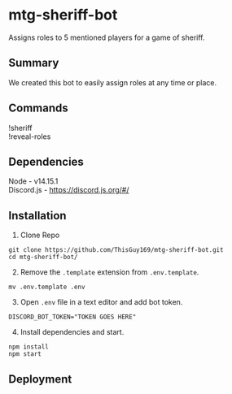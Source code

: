 # mtg-sheriff-bot
Assigns roles to 5 mentioned players for a game of sheriff.

## Summary
We created this bot to easily assign roles at any time or place.

## Commands
!sheriff \
!reveal-roles

## Dependencies
Node - v14.15.1 \
Discord.js - https://discord.js.org/#/

## Installation
1. Clone Repo
```
git clone https://github.com/ThisGuy169/mtg-sheriff-bot.git
cd mtg-sheriff-bot/
```
2. Remove the `.template` extension from `.env.template`.
```
mv .env.template .env
```
3. Open `.env` file in a text editor and add bot token.
```
DISCORD_BOT_TOKEN="TOKEN GOES HERE"
```
4. Install dependencies and start.
```
npm install
npm start
```

## Deployment